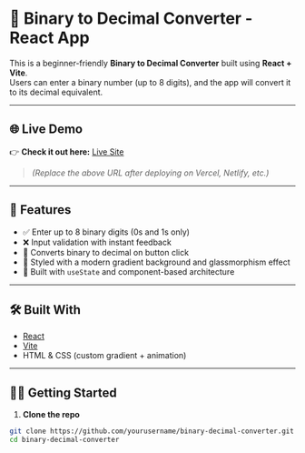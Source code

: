 # 🔢 Binary to Decimal Converter - React App

This is a beginner-friendly **Binary to Decimal Converter** built using **React + Vite**.  
Users can enter a binary number (up to 8 digits), and the app will convert it to its decimal equivalent.

---

## 🌐 Live Demo

👉 **Check it out here:** [Live Site](https://your-deployment-link-here.com)

> *(Replace the above URL after deploying on Vercel, Netlify, etc.)*

---

## 🚀 Features

- ✅ Enter up to 8 binary digits (0s and 1s only)
- ❌ Input validation with instant feedback
- 🔢 Converts binary to decimal on button click
- 🎨 Styled with a modern gradient background and glassmorphism effect
- 🧠 Built with `useState` and component-based architecture

---

## 🛠️ Built With

- [React](https://reactjs.org/)
- [Vite](https://vitejs.dev/)
- HTML & CSS (custom gradient + animation)

---

## 🧑‍💻 Getting Started

1. **Clone the repo**

```bash
git clone https://github.com/yourusername/binary-decimal-converter.git
cd binary-decimal-converter
